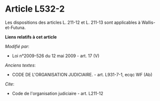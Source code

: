 # Article L532-2

Les dispositions        des articles L. 211-12 et L. 211-13 sont applicables à Wallis-et-Futuna.

**Liens relatifs à cet article**

_Modifié par_:

  - Loi n°2009-526 du 12 mai 2009 - art. 17 (V)

_Anciens textes_:

  - CODE DE L'ORGANISATION JUDICIAIRE. - art. L931-7-1, ecqc WF (Ab)

_Cite_:

  - Code de l'organisation judiciaire - art. L211-12
